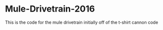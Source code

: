 # Mule-Drivetrain-2016
This is the code for the mule drivetrain initially off of the t-shirt cannon code

